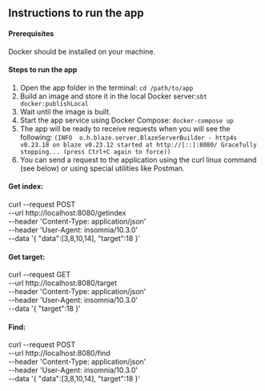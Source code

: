## Instructions to run the app

#### Prerequisites
Docker should be installed on your machine.

#### Steps to run the app
1. Open the app folder in the terminal: `cd /path/to/app`
2. Build an image and store it in the local Docker server:`sbt docker:publishLocal`
3. Wait until the image is built.
4. Start the app service using Docker Compose: `docker-compose up`
5. The app will be ready to receive requests when you will see the following:
   `(INFO  o.h.blaze.server.BlazeServerBuilder - http4s v0.23.18 on blaze v0.23.12 started at http://[::]:8080/
Gracefully stopping... (press Ctrl+C again to force))`
6. You can send a request to the application using the curl linux command (see below) or using special utilities like Postman.


#### Get index:
curl --request POST \
    --url http://localhost:8080/getindex \
    --header 'Content-Type: application/json' \
    --header 'User-Agent: insomnia/10.3.0' \
    --data '{
  	"data":[3,8,10,14],
    "target":18
  }'
  
#### Get target:  
curl --request GET \
    --url http://localhost:8080/target \
    --header 'Content-Type: application/json' \
    --header 'User-Agent: insomnia/10.3.0' \
    --data '{
  	"target":18
  }'  

#### Find:
curl --request POST \
    --url http://localhost:8080/find \
      --header 'Content-Type: application/json' \
    --header 'User-Agent: insomnia/10.3.0' \
    --data '{
      "data":[3,8,10,14],
      "target":18
    }'  
 
